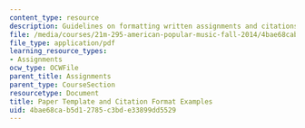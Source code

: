 ```yaml
---
content_type: resource
description: Guidelines on formatting written assignments and citations.
file: /media/courses/21m-295-american-popular-music-fall-2014/4bae68cab5d12785c3bde33899dd5529_MIT21M_295F14_PaprTemplat.pdf
file_type: application/pdf
learning_resource_types:
- Assignments
ocw_type: OCWFile
parent_title: Assignments
parent_type: CourseSection
resourcetype: Document
title: Paper Template and Citation Format Examples
uid: 4bae68ca-b5d1-2785-c3bd-e33899dd5529
---
```

